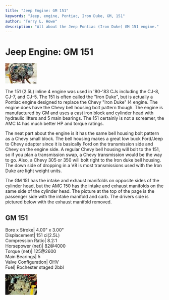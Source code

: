 ```yaml
---
title: "Jeep Engine: GM 151"
keywords: "Jeep, engine, Pontiac, Iron Duke, GM, 151"
author: "Terry L. Howe"
description: "All about the Jeep Pontiac (Iron Duke) GM 151 engine."
---
```

# Jeep Engine: GM 151

[![151 passenger side](/img/engine/gm1511_.jpg)](/img/engine/gm1511.jpg)   

The 151 (2.5L) inline 4 engine was used in '80-'83 CJs including the CJ-8, CJ-7, and CJ-5. The 151 is often called the "Iron Duke", but is actually a Pontiac engine designed to replace the Chevy "Iron Duke" I4 engine. The engine does have the Chevy bell housing bolt pattern though. The engine is manufactured by GM and uses a cast iron block and cylinder head with hydraulic lifters and 5 main bearings. The 151 certainly is not a screamer, the AMC I4 has much better HP and torque ratings.

The neat part about the engine is it has the same bell housing bolt pattern as a Chevy small block. The bell housing makes a great low buck Ford/Jeep to Chevy adapter since it is basically Ford on the transmission side and Chevy on the engine side. A regular Chevy bell housing will bolt to the 151, so if you plan a transmission swap, a Chevy transmission would be the way to go. Also, a Chevy 305 or 350 will bolt right to the Iron duke bell housing. The down side of dropping in a V8 is most transmissions used with the Iron Duke are light weight units.

The GM 151 has the intake and exhaust manifolds on opposite sides of the cylinder head, but the AMC 150 has the intake and exhaust manifolds on the same side of the cylinder head. The picture at the top of the page is the passenger side with the intake manifold and carb. The drivers side is pictured below with the exhaust manifold removed.

GM 151  
---  
Bore x Stroke| 4.00" x 3.00"  
Displacement| 151 ci(2.5L)  
Compression Ratio| 8.2:1  
Horsepower (net)| 82@4000  
Torque (net)| 125@2600  
Main Bearings| 5  
Valve Configuration| OHV  
Fuel| Rochester staged 2bbl  
  
[![151 drivers side](/img/engine/gm1512_.jpg)](/img/engine/gm1512.jpg)